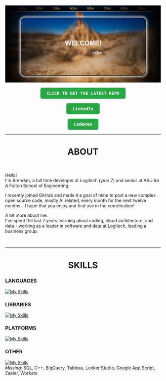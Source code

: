 [![Demo Screenshot](https://github.com/hl2rs/hl2rs/blob/4eb34ed4fb5a1714120498079367464c4a77827c/welcome.png)](https://hl2rs.github.io/hl2rs/)

<div align="center">
  <a href="https://hl2rs.github.io/hl2rs/" style="text-decoration: none;">
    <p>
      <strong>
        <kbd style="padding: 10px 20px; background: #28a745; color: white; border-radius: 6px; display: inline-block;">
          CLICK TO GET THE LATEST REPO
        </kbd>
      </strong>
    </p>
  </a>
    <a href="https://www.linkedin.com/in/brendanstewart1/" style="text-decoration: none;">
    <p>
      <strong>
        <kbd style="padding: 10px 20px; background: #28a745; color: white; border-radius: 6px; display: inline-block;">
          LinkedIn
        </kbd>
      </strong>
    </p>
  </a>
      <a href="https://codepen.io/hl2rs" style="text-decoration: none;">
    <p>
      <strong>
        <kbd style="padding: 10px 20px; background: #28a745; color: white; border-radius: 6px; display: inline-block;">
          CodePen
        </kbd>
      </strong>
    </p>
  </a>
</div>

<hr>

<div align="center">
<h1>ABOUT</h1>
</div>
<br>
<p>Hello! 
<br>
I'm Brendan, a full time developer at Logitech (year 7) and senior at ASU Ira A Fulton School of Engineering.</p>
<p>I recently joined GitHub and made it a goal of mine to post a new complex open source code, mostly AI related, every month for the next twelve months - I hope that you enjoy and find use in the contribuition!</p>
<p>A bit more about me:<br>
I've spent the last 7 years learning about coding, cloud architecture, and data - working as a leader in software and data at Logitech, leading a business group.</p>
<br>

<hr>

<div align="center">
<h1>SKILLS</h1>
</div>

<div>
<h3>LANGUAGES</h3>
</div>

[![My Skills](https://skillicons.dev/icons?i=js,html,css,c,py&perline=4)](https://skillicons.dev)

<div>
<h3>LIBRARIES</h3>
</div>

[![My Skills](https://skillicons.dev/icons?i=npm,nodejs,cmake,electron,flask,opencv,pytorch,threejs&perline=4)](https://skillicons.dev)

<div>
<h3>PLATFORMS</h3>
</div>

[![My Skills](https://skillicons.dev/icons?i=mysql,ai,ps,discord,mongodb,gcp,notion,vscode&perline=4)](https://skillicons.dev)

<div>
<h3>OTHER</h3>
</div>

[![My Skills](https://skillicons.dev/icons?i=anaconda,powershell&perline=4)](https://skillicons.dev)<br>
*Missing:* SQL, C++, BigQuery, Tableau, Looker Studio, Google App Script, Zapier, Workato

